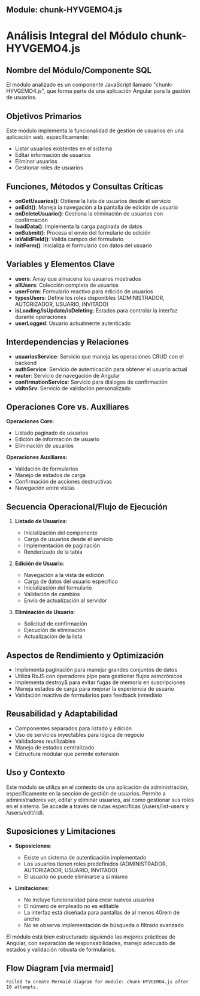 ## Module: chunk-HYVGEMO4.js

# Análisis Integral del Módulo chunk-HYVGEMO4.js

## Nombre del Módulo/Componente SQL
El módulo analizado es un componente JavaScript llamado "chunk-HYVGEMO4.js", que forma parte de una aplicación Angular para la gestión de usuarios.

## Objetivos Primarios
Este módulo implementa la funcionalidad de gestión de usuarios en una aplicación web, específicamente:
- Listar usuarios existentes en el sistema
- Editar información de usuarios
- Eliminar usuarios
- Gestionar roles de usuarios

## Funciones, Métodos y Consultas Críticas
- **onGetUsuarios()**: Obtiene la lista de usuarios desde el servicio
- **onEdit()**: Maneja la navegación a la pantalla de edición de usuario
- **onDeleteUsuario()**: Gestiona la eliminación de usuarios con confirmación
- **loadData()**: Implementa la carga paginada de datos
- **onSubmit()**: Procesa el envío del formulario de edición
- **isValidField()**: Valida campos del formulario
- **initForm()**: Inicializa el formulario con datos del usuario

## Variables y Elementos Clave
- **users**: Array que almacena los usuarios mostrados
- **allUsers**: Colección completa de usuarios
- **userForm**: Formulario reactivo para edición de usuarios
- **typesUsers**: Define los roles disponibles (ADMINISTRADOR, AUTORIZADOR, USUARIO, INVITADO)
- **isLoading/isUpdate/isDeleting**: Estados para controlar la interfaz durante operaciones
- **userLogged**: Usuario actualmente autenticado

## Interdependencias y Relaciones
- **usuariosService**: Servicio que maneja las operaciones CRUD con el backend
- **authService**: Servicio de autenticación para obtener el usuario actual
- **router**: Servicio de navegación de Angular
- **confirmationService**: Servicio para diálogos de confirmación
- **vldtnSrv**: Servicio de validación personalizado

## Operaciones Core vs. Auxiliares
**Operaciones Core:**
- Listado paginado de usuarios
- Edición de información de usuario
- Eliminación de usuarios

**Operaciones Auxiliares:**
- Validación de formularios
- Manejo de estados de carga
- Confirmación de acciones destructivas
- Navegación entre vistas

## Secuencia Operacional/Flujo de Ejecución
1. **Listado de Usuarios**:
   - Inicialización del componente
   - Carga de usuarios desde el servicio
   - Implementación de paginación
   - Renderizado de la tabla

2. **Edición de Usuario**:
   - Navegación a la vista de edición
   - Carga de datos del usuario específico
   - Inicialización del formulario
   - Validación de cambios
   - Envío de actualización al servidor

3. **Eliminación de Usuario**:
   - Solicitud de confirmación
   - Ejecución de eliminación
   - Actualización de la lista

## Aspectos de Rendimiento y Optimización
- Implementa paginación para manejar grandes conjuntos de datos
- Utiliza RxJS con operadores pipe para gestionar flujos asincrónicos
- Implementa destroy$ para evitar fugas de memoria en suscripciones
- Maneja estados de carga para mejorar la experiencia de usuario
- Validación reactiva de formularios para feedback inmediato

## Reusabilidad y Adaptabilidad
- Componentes separados para listado y edición
- Uso de servicios inyectables para lógica de negocio
- Validadores reutilizables
- Manejo de estados centralizado
- Estructura modular que permite extensión

## Uso y Contexto
Este módulo se utiliza en el contexto de una aplicación de administración, específicamente en la sección de gestión de usuarios. Permite a administradores ver, editar y eliminar usuarios, así como gestionar sus roles en el sistema. Se accede a través de rutas específicas (/users/list-users y /users/edit/:id).

## Suposiciones y Limitaciones
- **Suposiciones**:
  - Existe un sistema de autenticación implementado
  - Los usuarios tienen roles predefinidos (ADMINISTRADOR, AUTORIZADOR, USUARIO, INVITADO)
  - El usuario no puede eliminarse a sí mismo
  
- **Limitaciones**:
  - No incluye funcionalidad para crear nuevos usuarios
  - El número de empleado no es editable
  - La interfaz está diseñada para pantallas de al menos 40rem de ancho
  - No se observa implementación de búsqueda o filtrado avanzado

El módulo está bien estructurado siguiendo las mejores prácticas de Angular, con separación de responsabilidades, manejo adecuado de estados y validación robusta de formularios.
## Flow Diagram [via mermaid]
```mermaid
Failed to create Mermaid diagram for module: chunk-HYVGEMO4.js after 10 attempts.
```
